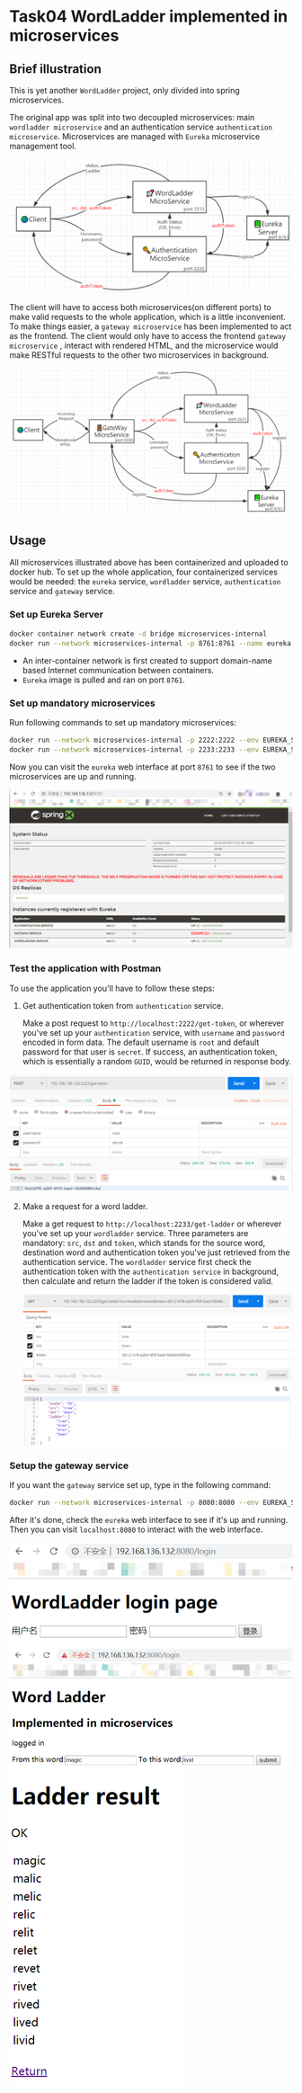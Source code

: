 # Task04 WordLadder implemented in microservices

## Brief illustration

This is yet another `WordLadder` project, only divided into spring microservices.

The original app was split into two decoupled microservices:  main `wordladder microservice` and an authentication service `authentication microservice`. Microservices are managed with `Eureka` microservice management tool.

![flowchart1](flowchart1.png)


The client will have to access both microservices(on different ports) to make valid requests to the whole application, which is a little inconvenient. To make things easier, a `gateway microservice`  has been implemented to act as the frontend. The client would only have to access the frontend `gateway microservice` , interact with rendered HTML, and the microservice would make RESTful requests to the other two microservices in background.

![flowchart2](flowchart2.png)

## Usage

All microservices illustrated above has been containerized and uploaded to docker hub. To set up the whole application, four containerized services would be needed: the `eureka` service, `wordladder` service, `authentication` service and `gateway` service.

### Set up Eureka Server

```bash
docker container network create -d bridge microservices-internal
docker run --network microservices-internal -p 8761:8761 --name eureka springcloud/eureka
```

* An inter-container network is first created to support domain-name based Internet communication between containers.
* `Eureka` image is pulled and ran on port `8761`.

### Set up mandatory microservices

Run following commands to set up mandatory microservices:

```bash
docker run --network microservices-internal -p 2222:2222 --env EUREKA_SERVER=eureka --name auth eyekill/microwordladder-auth
docker run --network microservices-internal -p 2233:2233 --env EUREKA_SERVER=eureka --name ladder eyekill/microwordladder-ladder 
```

Now you can visit the `eureka` web interface at port `8761` to see if the two microservices are up and running.

![eureka](eureka.png)

### Test the application with Postman

To use the application you'll have to follow these steps:

1. Get authentication token from `authentication` service. 

   Make a post request to `http://localhost:2222/get-token`, or wherever you've set up your `authentication` service, with `username` and `password` encoded in form data. The default username is `root` and default password for that user is `secret`. If success, an authentication token, which is essentially a random `GUID`, would be returned in response body.

![postman1](postman1.png)

2. Make a request for a word ladder.

   Make a get request to `http://localhost:2233/get-ladder` or wherever you've set up your `wordladder` service. Three parameters are mandatory: `src`, `dst` and `token`, which stands for the source word, destination word and authentication token you've just retrieved from the authentication service. The `wordladder` service first check the authentication token with the `authentication service` in background,  then calculate and return the ladder if the token is considered valid.

   ![postman2](postman2.png)

### Setup the gateway service

If you want the `gateway` service set up, type in the following command:

```bash
docker run --network microservices-internal -p 8080:8080 --env EUREKA_SERVER=eureka --name gateway eyekill/microwordladder-gateway
```

After it's done, check the `eureka` web interface to see if it's up and running. Then you can visit `localhost:8080` to interact with the web interface.

![webui1](webui1.png)
![webui2](webui2.png)
![webui3](webui3.png)

